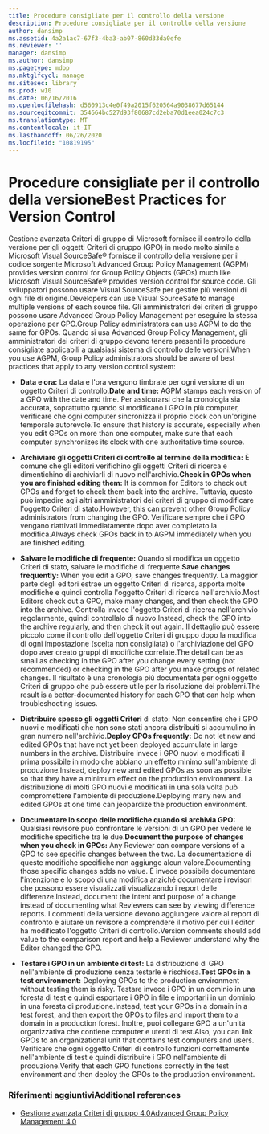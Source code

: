 ```yaml
---
title: Procedure consigliate per il controllo della versione
description: Procedure consigliate per il controllo della versione
author: dansimp
ms.assetid: 4a2a1ac7-67f3-4ba3-ab07-860d33da0efe
ms.reviewer: ''
manager: dansimp
ms.author: dansimp
ms.pagetype: mdop
ms.mktglfcycl: manage
ms.sitesec: library
ms.prod: w10
ms.date: 06/16/2016
ms.openlocfilehash: d560913c4e0f49a2015f620564a9038677d65144
ms.sourcegitcommit: 354664bc527d93f80687cd2eba70d1eea024c7c3
ms.translationtype: MT
ms.contentlocale: it-IT
ms.lasthandoff: 06/26/2020
ms.locfileid: "10819195"
---
```

# <span data-ttu-id="84c50-103">Procedure consigliate per il controllo della versione</span><span class="sxs-lookup"><span data-stu-id="84c50-103">Best Practices for Version Control</span></span>


<span data-ttu-id="84c50-104">Gestione avanzata Criteri di gruppo di Microsoft fornisce il controllo della versione per gli oggetti Criteri di gruppo (GPO) in modo molto simile a Microsoft Visual SourceSafe® fornisce il controllo della versione per il codice sorgente.</span><span class="sxs-lookup"><span data-stu-id="84c50-104">Microsoft Advanced Group Policy Management (AGPM) provides version control for Group Policy Objects (GPOs) much like Microsoft Visual SourceSafe® provides version control for source code.</span></span> <span data-ttu-id="84c50-105">Gli sviluppatori possono usare Visual SourceSafe per gestire più versioni di ogni file di origine.</span><span class="sxs-lookup"><span data-stu-id="84c50-105">Developers can use Visual SourceSafe to manage multiple versions of each source file.</span></span> <span data-ttu-id="84c50-106">Gli amministratori dei criteri di gruppo possono usare Advanced Group Policy Management per eseguire la stessa operazione per GPO.</span><span class="sxs-lookup"><span data-stu-id="84c50-106">Group Policy administrators can use AGPM to do the same for GPOs.</span></span> <span data-ttu-id="84c50-107">Quando si usa Advanced Group Policy Management, gli amministratori dei criteri di gruppo devono tenere presenti le procedure consigliate applicabili a qualsiasi sistema di controllo delle versioni:</span><span class="sxs-lookup"><span data-stu-id="84c50-107">When you use AGPM, Group Policy administrators should be aware of best practices that apply to any version control system:</span></span>

-   <span data-ttu-id="84c50-108">**Data e ora:** La data e l'ora vengono timbrate per ogni versione di un oggetto Criteri di controllo.</span><span class="sxs-lookup"><span data-stu-id="84c50-108">**Date and time:** AGPM stamps each version of a GPO with the date and time.</span></span> <span data-ttu-id="84c50-109">Per assicurarsi che la cronologia sia accurata, soprattutto quando si modificano i GPO in più computer, verificare che ogni computer sincronizza il proprio clock con un'origine temporale autorevole.</span><span class="sxs-lookup"><span data-stu-id="84c50-109">To ensure that history is accurate, especially when you edit GPOs on more than one computer, make sure that each computer synchronizes its clock with one authoritative time source.</span></span>

-   <span data-ttu-id="84c50-110">**Archiviare gli oggetti Criteri di controllo al termine della modifica:** È comune che gli editori verifichino gli oggetti Criteri di ricerca e dimentichino di archiviarli di nuovo nell'archivio.</span><span class="sxs-lookup"><span data-stu-id="84c50-110">**Check in GPOs when you are finished editing them:** It is common for Editors to check out GPOs and forget to check them back into the archive.</span></span> <span data-ttu-id="84c50-111">Tuttavia, questo può impedire agli altri amministratori dei criteri di gruppo di modificare l'oggetto Criteri di stato.</span><span class="sxs-lookup"><span data-stu-id="84c50-111">However, this can prevent other Group Policy administrators from changing the GPO.</span></span> <span data-ttu-id="84c50-112">Verificare sempre che i GPO vengano riattivati immediatamente dopo aver completato la modifica.</span><span class="sxs-lookup"><span data-stu-id="84c50-112">Always check GPOs back in to AGPM immediately when you are finished editing.</span></span>

-   <span data-ttu-id="84c50-113">**Salvare le modifiche di frequente:** Quando si modifica un oggetto Criteri di stato, salvare le modifiche di frequente.</span><span class="sxs-lookup"><span data-stu-id="84c50-113">**Save changes frequently:** When you edit a GPO, save changes frequently.</span></span> <span data-ttu-id="84c50-114">La maggior parte degli editori estrae un oggetto Criteri di ricerca, apporta molte modifiche e quindi controlla l'oggetto Criteri di ricerca nell'archivio.</span><span class="sxs-lookup"><span data-stu-id="84c50-114">Most Editors check out a GPO, make many changes, and then check the GPO into the archive.</span></span> <span data-ttu-id="84c50-115">Controlla invece l'oggetto Criteri di ricerca nell'archivio regolarmente, quindi controllalo di nuovo.</span><span class="sxs-lookup"><span data-stu-id="84c50-115">Instead, check the GPO into the archive regularly, and then check it out again.</span></span> <span data-ttu-id="84c50-116">Il dettaglio può essere piccolo come il controllo dell'oggetto Criteri di gruppo dopo la modifica di ogni impostazione (scelta non consigliata) o l'archiviazione del GPO dopo aver creato gruppi di modifiche correlate.</span><span class="sxs-lookup"><span data-stu-id="84c50-116">The detail can be as small as checking in the GPO after you change every setting (not recommended) or checking in the GPO after you make groups of related changes.</span></span> <span data-ttu-id="84c50-117">Il risultato è una cronologia più documentata per ogni oggetto Criteri di gruppo che può essere utile per la risoluzione dei problemi.</span><span class="sxs-lookup"><span data-stu-id="84c50-117">The result is a better-documented history for each GPO that can help when troubleshooting issues.</span></span>

-   <span data-ttu-id="84c50-118">**Distribuire spesso gli oggetti Criteri** di stato: Non consentire che i GPO nuovi e modificati che non sono stati ancora distribuiti si accumulino in gran numero nell'archivio.</span><span class="sxs-lookup"><span data-stu-id="84c50-118">**Deploy GPOs frequently:** Do not let new and edited GPOs that have not yet been deployed accumulate in large numbers in the archive.</span></span> <span data-ttu-id="84c50-119">Distribuire invece i GPO nuovi e modificati il prima possibile in modo che abbiano un effetto minimo sull'ambiente di produzione.</span><span class="sxs-lookup"><span data-stu-id="84c50-119">Instead, deploy new and edited GPOs as soon as possible so that they have a minimum effect on the production environment.</span></span> <span data-ttu-id="84c50-120">La distribuzione di molti GPO nuovi e modificati in una sola volta può compromettere l'ambiente di produzione.</span><span class="sxs-lookup"><span data-stu-id="84c50-120">Deploying many new and edited GPOs at one time can jeopardize the production environment.</span></span>

-   <span data-ttu-id="84c50-121">**Documentare lo scopo delle modifiche quando si archivia GPO:** Qualsiasi revisore può confrontare le versioni di un GPO per vedere le modifiche specifiche tra le due.</span><span class="sxs-lookup"><span data-stu-id="84c50-121">**Document the purpose of changes when you check in GPOs:** Any Reviewer can compare versions of a GPO to see specific changes between the two.</span></span> <span data-ttu-id="84c50-122">La documentazione di queste modifiche specifiche non aggiunge alcun valore.</span><span class="sxs-lookup"><span data-stu-id="84c50-122">Documenting those specific changes adds no value.</span></span> <span data-ttu-id="84c50-123">È invece possibile documentare l'intenzione e lo scopo di una modifica anziché documentare i revisori che possono essere visualizzati visualizzando i report delle differenze.</span><span class="sxs-lookup"><span data-stu-id="84c50-123">Instead, document the intent and purpose of a change instead of documenting what Reviewers can see by viewing difference reports.</span></span> <span data-ttu-id="84c50-124">I commenti della versione devono aggiungere valore al report di confronto e aiutare un revisore a comprendere il motivo per cui l'editor ha modificato l'oggetto Criteri di controllo.</span><span class="sxs-lookup"><span data-stu-id="84c50-124">Version comments should add value to the comparison report and help a Reviewer understand why the Editor changed the GPO.</span></span>

-   <span data-ttu-id="84c50-125">**Testare i GPO in un ambiente di test:** La distribuzione di GPO nell'ambiente di produzione senza testarle è rischiosa.</span><span class="sxs-lookup"><span data-stu-id="84c50-125">**Test GPOs in a test environment:** Deploying GPOs to the production environment without testing them is risky.</span></span> <span data-ttu-id="84c50-126">Testare invece i GPO in un dominio in una foresta di test e quindi esportare i GPO in file e importarli in un dominio in una foresta di produzione.</span><span class="sxs-lookup"><span data-stu-id="84c50-126">Instead, test your GPOs in a domain in a test forest, and then export the GPOs to files and import them to a domain in a production forest.</span></span> <span data-ttu-id="84c50-127">Inoltre, puoi collegare GPO a un'unità organizzativa che contiene computer e utenti di test.</span><span class="sxs-lookup"><span data-stu-id="84c50-127">Also, you can link GPOs to an organizational unit that contains test computers and users.</span></span> <span data-ttu-id="84c50-128">Verificare che ogni oggetto Criteri di controllo funzioni correttamente nell'ambiente di test e quindi distribuire i GPO nell'ambiente di produzione.</span><span class="sxs-lookup"><span data-stu-id="84c50-128">Verify that each GPO functions correctly in the test environment and then deploy the GPOs to the production environment.</span></span>

### <span data-ttu-id="84c50-129">Riferimenti aggiuntivi</span><span class="sxs-lookup"><span data-stu-id="84c50-129">Additional references</span></span>

-   [<span data-ttu-id="84c50-130">Gestione avanzata Criteri di gruppo 4.0</span><span class="sxs-lookup"><span data-stu-id="84c50-130">Advanced Group Policy Management 4.0</span></span>](advanced-group-policy-management-40.md)

 

 





